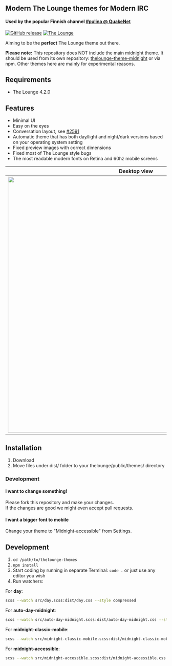 ## Modern The Lounge themes for Modern IRC

#### Used by the popular Finnish channel [#pulina @ QuakeNet](https://www.pulina.fi)

[![GitHub release](https://img.shields.io/github/tag/pulinairc/thelounge-themes.svg?style=flat-square)](https://github.com/pulinairc/thelounge-themes/releases) [![The Lounge](https://img.shields.io/badge/tested%20with%20thelounge-4.2.0-ff9e18.svg?style=flat-square)](https://github.com/thelounge/thelounge)

Aiming to be the **perfect** The Lounge theme out there.

**Please note:** This repository does NOT include the main midnight theme. It should be used from its own repository: [thelounge-theme-midnight](https://github.com/ronilaukkarinen/thelounge-theme-midnight) or via npm. Other themes here are mainly for experimental reasons.

## Requirements

- The Lounge 4.2.0

## Features

- Minimal UI
- Easy on the eyes
- Conversation layout, see [#2591](https://github.com/thelounge/thelounge/pull/2591#issuecomment-785429158)
- Automatic theme that has both day/light and night/dark versions based on your operating system setting
- Fixed preview images with correct dimensions
- Fixed most of The Lounge style bugs
- The most readable modern fonts on Retina and 60hz mobile screens

| Desktop view  | Mobile conversation layout |
| ------------- | ------------- |
| <img src="https://i.imgur.com/fOVc5Gt.png" width="800px" height="auto"> | <img src="https://i.imgur.com/MjMWZkz.png" width="390px" height="auto"> |

## Installation

1. Download
2. Move files under dist/ folder to your thelounge/public/themes/ directory

### Development

#### I want to change something!

Please fork this repository and make your changes.<br>
If the changes are good we might even accept pull requests.

#### I want a bigger font to mobile

Change your theme to "Midnight-accessible" from Settings.

## Development

1. `cd /path/to/thelounge-themes`
2. `npm install`
3. Start coding by running in separate Terminal: `code .` or just use any editor you wish
4. Run watchers:

For <b>day</b>:

``` bash
scss --watch src/day.scss:dist/day.css --style compressed
```

For <b>auto-day-midnight</b>:

``` bash
scss --watch src/auto-day-midnight.scss:dist/auto-day-midnight.css --style compressed
```

For <b>midnight-classic-mobile</b>:

``` bash
scss --watch src/midnight-classic-mobile.scss:dist/midnight-classic-mobile.css --style compressed
```

For <b>midnight-accessible</b>:

``` bash
scss --watch src/midnight-accessible.scss:dist/midnight-accessible.css --style compressed
```